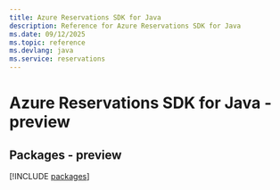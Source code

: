 ```yaml
---
title: Azure Reservations SDK for Java
description: Reference for Azure Reservations SDK for Java
ms.date: 09/12/2025
ms.topic: reference
ms.devlang: java
ms.service: reservations
---
```

# Azure Reservations SDK for Java - preview
## Packages - preview
[!INCLUDE [packages](reservations-index.md)]